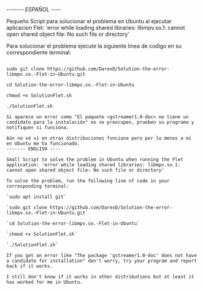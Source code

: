 *------- ESPAÑOL ----*

Pequeño Script para solucionar el problema en Ubuntu al ejecutar aplicacion Flet: 'error while loading shared libraries: libmpv.so.1: cannot open shared object file: No such file or directory' 

Para solucionar el problema ejecute la siguiente linea de codigo en su correspondiente terminal:

```sudo apt install git

sudo git clone https://github.com/DarexD/Solution-the-error-libmpv.so.-Flet-in-Ubuntu.git

cd Solution-the-error-libmpv.so.-Flet-in-Ubuntu

chmod +x SolutionFlet.sh

./SolutionFlet.sh

Si aparece un error como "El paquete «gstreamer1.0-doc» no tiene un candidato para la instalación" no se preocupen, prueben su programa y notifiquen si funciona.

Aún no sé si en otras distribuciones funcione pero por lo menos a mí en Ubuntu me ha funcionado.
------- ENGLISH ----

Small Script to solve the problem in Ubuntu when running the Flet application: 'error while loading shared libraries: libmpv.so.1: cannot open shared object file: No such file or directory'

To solve the problem, run the following line of code in your corresponding terminal:

`sudo apt install git`

`sudo git clone https://github.com/DarexD/Solution-the-error-libmpv.so.-Flet-in-Ubuntu.git`

`cd Solution-the-error-libmpv.so.-Flet-in-Ubuntu`

`chmod +x SolutionFlet.sh`

`./SolutionFlet.sh`

If you get an error like "The package 'gstreamer1.0-doc' does not have a candidate for installation" don't worry, try your program and report back if it works.

I still don't know if it works in other distributions but at least it has worked for me in Ubuntu.
